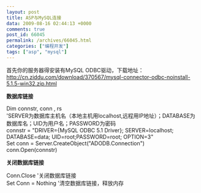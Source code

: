 ```yaml
---
layout: post
title: ASP与MySQL连接
data: 2009-08-16 02:44:13 +0000
comments: true
post_id: 66045
permalink: /archives/66045.html
categories: ["编程开发"]
tags: ["asp", "mysql"]
---
```


首先你的服务器得安装有MySQL ODBC驱动，下载地址：<a href="http://cn.ziddu.com/download/370567/mysql-connector-odbc-noinstall-5.1.5-win32.zip.html" target="_blank">http://cn.ziddu.com/download/370567/mysql-connector-odbc-noinstall-5.1.5-win32.zip.html</a>

<strong>数据库链接</strong>

Dim connstr, conn , rs       
'SERVER为数据库主机名（本地主机用localhost,远程用IP地址）；DATABASE为数据库名；UID为用户名；PASSWORD为密码   
connstr = "DRIVER={MySQL ODBC 5.1 Driver}; SERVER=localhost; DATABASE=data;   UID=root;PASSWORD=root; OPTION=3"   
Set conn = Server.CreateObject("ADODB.Connection")    
conn.Open(connstr)

<strong>关闭数据库链接</strong>

Conn.Close  '关闭数据库链接   
Set Conn = Nothing '清空数据库链接，释放内存  
